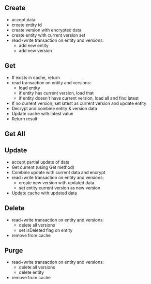 
## Create
- accept data
- create entity id
- create version with encrypted data
- create entity with current version set
- read+write transaction on entity and versions:
    - add new entity
    - add new version

## Get
- If exists in cache, return
- read transaction on entity and versions:
    - load entity
    - if entity has current version, load that
    - if entity doesn't have current version, load all and find latest
- If no current version, set latest as current version and update entity
- Decrypt and combine entity & version data
- Update cache with latest value
- Return result

## Get All


## Update
- accept partial update of data
- Get current (using Get method)
- Combine update with current data and encrypt
- read+write transaction on entity and versions:
    - create new version with updated data
    - set entity current version as new version
- Update cache with updated data

## Delete
- read+write transaction on entity and versions:
    - delete all versions
    - set isDeleted flag on entity
- remove from cache

## Purge
- read+write transaction on entity and versions:
    - delete all versions
    - delete entity
- remove from cache